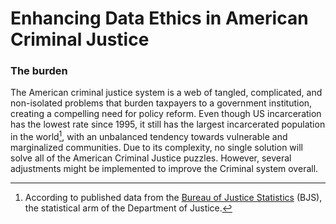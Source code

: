 # Enhancing Data Ethics in American Criminal Justice
### The burden

The American criminal justice system is a web of tangled, complicated, and non-isolated problems that burden taxpayers to a government institution, creating a compelling need for policy reform. Even though US incarceration has the lowest rate since 1995, it still has the largest incarcerated population in the world[^1], with an unbalanced tendency towards vulnerable and marginalized communities. Due to its complexity, no single solution will solve all of the American Criminal Justice puzzles. However, several adjustments might be implemented to improve the Criminal system overall.


<!-- [^1]: According to published [data]<https://bjs.ojp.gov/sites/g/files/xyckuh236/files/media/document/cpus19st.pdf>from the Bureau of Justice Statistics (BJS), the statistical arm of the Department of Justice. -->

[^1]: According to published data from the [Bureau of Justice Statistics](https://www.pewresearch.org/fact-tank/2021/08/16/americas-incarceration-rate-lowest-since-1995/) (BJS), the statistical arm of the Department of Justice.

<!-- ```{tableofcontents} 
``` -->
